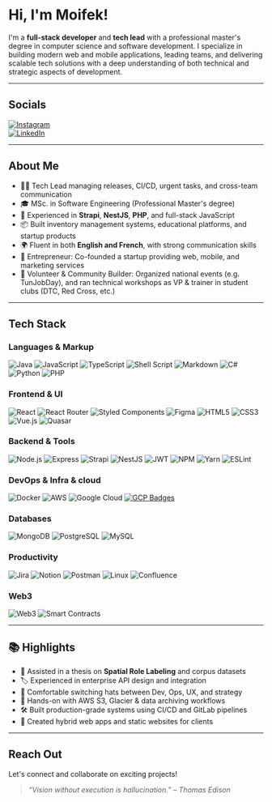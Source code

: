# Hi, I'm Moifek!

I'm a **full-stack developer** and **tech lead** with a professional master's degree in computer science and software development. I specialize in building modern web and mobile applications, leading teams, and delivering scalable tech solutions with a deep understanding of both technical and strategic aspects of development.

---

## Socials

[![Instagram](https://img.shields.io/badge/@moifek-E4405F?style=for-the-badge&logo=instagram&logoColor=white)](https://instagram.com/your_instagram)  
[![LinkedIn](https://img.shields.io/badge/Moifek%20LinkedIn-0077B5?style=for-the-badge&logo=linkedin&logoColor=white)](https://linkedin.com/in/your_linkedin)

---

## About Me

- 🧑‍💻 Tech Lead managing releases, CI/CD, urgent tasks, and cross-team communication
- 🎓 MSc. in Software Engineering (Professional Master's degree)
- 🔧 Experienced in **Strapi**, **NestJS**, **PHP**, and full-stack JavaScript
- 📦 Built inventory management systems, educational platforms, and startup products
- 🌍 Fluent in both **English and French**, with strong communication skills
- 🚀 Entrepreneur: Co-founded a startup providing web, mobile, and marketing services
- 🧠 Volunteer & Community Builder: Organized national events (e.g. TunJobDay), and ran technical workshops as VP & trainer in student clubs (DTC, Red Cross, etc.)

---

## Tech Stack

### Languages & Markup
![Java](https://img.shields.io/badge/java-ED8B00?style=for-the-badge&logo=java&logoColor=white)
![JavaScript](https://img.shields.io/badge/javascript-F7DF1E?style=for-the-badge&logo=javascript&logoColor=black)
![TypeScript](https://img.shields.io/badge/typescript-3178C6?style=for-the-badge&logo=typescript&logoColor=white)
![Shell Script](https://img.shields.io/badge/shell_script-121011?style=for-the-badge)
![Markdown](https://img.shields.io/badge/markdown-000000?style=for-the-badge&logo=markdown&logoColor=white)
![C#](https://img.shields.io/badge/C%23-239120?style=for-the-badge&logo=c-sharp&logoColor=white)
![Python](https://img.shields.io/badge/python-3776AB?style=for-the-badge&logo=python&logoColor=white)
![PHP](https://img.shields.io/badge/php-777BB4?style=for-the-badge&logo=php&logoColor=white)

### Frontend & UI
![React](https://img.shields.io/badge/react-20232A?style=for-the-badge&logo=react&logoColor=61DAFB)
![React Router](https://img.shields.io/badge/React_Router-CA4245?style=for-the-badge&logo=react-router&logoColor=white)
![Styled Components](https://img.shields.io/badge/styled--components-db7093?style=for-the-badge&logo=styled-components&logoColor=white)
![Figma](https://img.shields.io/badge/figma-F24E1E?style=for-the-badge&logo=figma&logoColor=white)
![HTML5](https://img.shields.io/badge/html5-E34F26?style=for-the-badge&logo=html5&logoColor=white)
![CSS3](https://img.shields.io/badge/css3-1572B6?style=for-the-badge&logo=css3&logoColor=white)
![Vue.js](https://img.shields.io/badge/vue.js-4FC08D?style=for-the-badge&logo=vue.js&logoColor=white)
![Quasar](https://img.shields.io/badge/quasar-1976D2?style=for-the-badge&logo=quasar&logoColor=white)

### Backend & Tools
![Node.js](https://img.shields.io/badge/node.js-339933?style=for-the-badge&logo=node.js&logoColor=white)
![Express](https://img.shields.io/badge/express.js-404D59?style=for-the-badge)
![Strapi](https://img.shields.io/badge/strapi-2E7EEA?style=for-the-badge&logo=strapi&logoColor=white)
![NestJS](https://img.shields.io/badge/nestjs-E0234E?style=for-the-badge&logo=nestjs&logoColor=white)
![JWT](https://img.shields.io/badge/JWT-000000?style=for-the-badge&logo=JSON%20web%20tokens&logoColor=white)
![NPM](https://img.shields.io/badge/NPM-CB3837?style=for-the-badge&logo=npm&logoColor=white)
![Yarn](https://img.shields.io/badge/yarn-2C8EBB?style=for-the-badge&logo=yarn&logoColor=white)
![ESLint](https://img.shields.io/badge/ESLint-4B32C3?style=for-the-badge&logo=eslint&logoColor=white)

### DevOps & Infra & cloud
![Docker](https://img.shields.io/badge/docker-2496ED?style=for-the-badge&logo=docker&logoColor=white)
![AWS](https://img.shields.io/badge/aws-FF9900?style=for-the-badge&logo=amazonaws&logoColor=white)
![Google Cloud](https://img.shields.io/badge/google%20cloud-4285F4?style=for-the-badge&logo=googlecloud&logoColor=white)
[![GCP Badges](https://img.shields.io/badge/GCP%20Skills%20Profile-4285F4?style=for-the-badge&logo=googlecloud&logoColor=white)](https://www.cloudskillsboost.google/public_profiles/ff743c41-a908-49b3-944d-dfd7dddac217)

### Databases
![MongoDB](https://img.shields.io/badge/mongodb-47A248?style=for-the-badge&logo=mongodb&logoColor=white)
![PostgreSQL](https://img.shields.io/badge/postgres-4169E1?style=for-the-badge&logo=postgresql&logoColor=white)
![MySQL](https://img.shields.io/badge/mysql-4479A1?style=for-the-badge&logo=mysql&logoColor=white)

### Productivity
![Jira](https://img.shields.io/badge/jira-0052CC?style=for-the-badge&logo=jira&logoColor=white)
![Notion](https://img.shields.io/badge/Notion-000000?style=for-the-badge&logo=notion&logoColor=white)
![Postman](https://img.shields.io/badge/Postman-FF6C37?style=for-the-badge&logo=postman&logoColor=white)
![Linux](https://img.shields.io/badge/linux-FCC624?style=for-the-badge&logo=linux&logoColor=black)
![Confluence](https://img.shields.io/badge/confluence-172B4D?style=for-the-badge&logo=confluence&logoColor=white)

### Web3
![Web3](https://img.shields.io/badge/Web3-000000?style=for-the-badge&logo=web3dotjs&logoColor=white)
![Smart Contracts](https://img.shields.io/badge/Smart%20Contracts-0E0E0E?style=for-the-badge&logo=ethereum&logoColor=white)

---

## 📚 Highlights

- 🧠 Assisted in a thesis on **Spatial Role Labeling** and corpus datasets
- 🏷️ Experienced in enterprise API design and integration
- 🎯 Comfortable switching hats between Dev, Ops, UX, and strategy
- 🧳 Hands-on with AWS S3, Glacier & data archiving workflows
- 🛠️ Built production-grade systems using CI/CD and GitLab pipelines
- 📱 Created hybrid web apps and static websites for clients

---

## Reach Out

Let's connect and collaborate on exciting projects!

> _“Vision without execution is hallucination.” – Thomas Edison_

